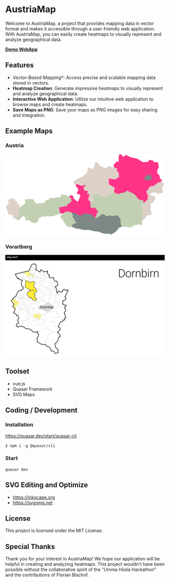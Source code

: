 # AustriaMap
Welcome to AustriaMap, a project that provides mapping data in vector format and makes it accessible through a user-friendly web application.
With AustriaMap, you can easily create heatmaps to visually represent and analyze geographical data.

**[Demo WebApp](https://tinohager.github.io/AustriaMap/)**

## Features

- *Vector-Based Mapping**: Access precise and scalable mapping data stored in vectors.
- **Heatmap Creation**: Generate impressive heatmaps to visually represent and analyze geographical data.
- **Interactive Web Application**: Utilize our intuitive web application to browse maps and create heatmaps.
- **Save Maps as PNG**: Save your maps as PNG images for easy sharing and integration.

## Example Maps

### Austria
![Austria Map](doc/austria_map.svg)

### Vorarlberg
![Vorarlberg Map](doc/preview.png)

## Toolset
- vue.js
- Quasar Framework
- SVG Maps

## Coding / Development

### Installation
https://quasar.dev/start/quasar-cli
```
$ npm i -g @quasar/cli
```

### Start
```
quasar dev
```

## SVG Editing and Optimize
- https://inkscape.org
- https://svgomg.net

## License
This project is licensed under the MIT License.

## Special Thanks
Thank you for your interest in AustriaMap! We hope our application will be helpful in creating and analyzing heatmaps.
This project wouldn't have been possible without the collaborative spirit of the "Umma Hüsla Hackathon" and the contributions of Florian Bischof.
